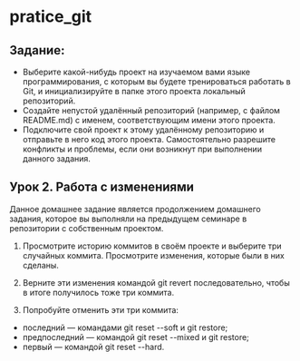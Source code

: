 # pratice_git
## Задание:
*  Выберите какой-нибудь проект на изучаемом вами языке программирования, с которым вы будете тренироваться работать в Git, и инициализируйте в папке этого проекта локальный репозиторий.
*  Создайте непустой удалённый репозиторий (например, с файлом README.md) с именем, соответствующим имени этого проекта.
*  Подключите свой проект к этому удалённому репозиторию и отправьте в него код этого проекта. Самостоятельно разрешите конфликты и проблемы, если они возникнут при выполнении данного задания.

## Урок 2. Работа с изменениями

Данное домашнее задание является продолжением домашнего задания, которое вы выполняли на предыдущем семинаре в репозитории с собственным проектом.

1. Просмотрите историю коммитов в своём проекте и выберите три случайных коммита. Просмотрите изменения, которые были в них сделаны.

2. Верните эти изменения командой git revert последовательно, чтобы в итоге получилось тоже три коммита.

3. Попробуйте отменить эти три коммита:
* последний — командами git reset --soft и git restore;
* предпоследний — командой git reset --mixed и git restore;
* первый — командой git reset --hard.
